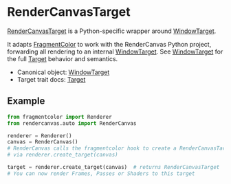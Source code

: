 # RenderCanvasTarget

[RenderCanvasTarget](https://fragmentcolor.org/api/render_canvas_target) is a Python-specific wrapper around [WindowTarget](https://fragmentcolor.org/api/window_target).

It adapts [FragmentColor](https://fragmentcolor.org) to work with the RenderCanvas Python project, forwarding all rendering to an internal [WindowTarget](https://fragmentcolor.org/api/window_target). See [WindowTarget](https://fragmentcolor.org/api/window_target) for the full [Target](https://fragmentcolor.org/api/target) behavior and semantics.

- Canonical object: [WindowTarget](https://fragmentcolor.org/api/window_target)
- Target trait docs: [Target](https://fragmentcolor.org/api/target)

## Example

```python
from fragmentcolor import Renderer
from rendercanvas.auto import RenderCanvas

renderer = Renderer()
canvas = RenderCanvas()
# RenderCanvas calls the fragmentcolor hook to create a RenderCanvasTarget under the hood
# via renderer.create_target(canvas)

target = renderer.create_target(canvas)  # returns RenderCanvasTarget
# You can now render Frames, Passes or Shaders to this target
```


